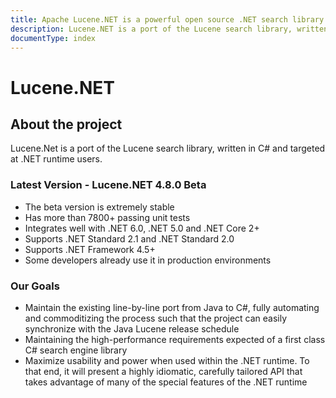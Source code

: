 ```yaml
---
title: Apache Lucene.NET is a powerful open source .NET search library.
description: Lucene.NET is a port of the Lucene search library, written in C# and targeted at .NET runtime users.
documentType: index
---
```


Lucene.NET
===============

<h2 id="about" class="text-center">About the project</h2>

Lucene.Net is a port of the Lucene search library, written in C# and targeted at .NET runtime users.

### Latest Version - Lucene.NET 4.8.0 Beta

* The beta version is extremely stable
* Has more than 7800+ passing unit tests
* Integrates well with .NET 6.0, .NET 5.0 and .NET Core 2+
* Supports .NET Standard 2.1 and .NET Standard 2.0 
* Supports .NET Framework 4.5+
* Some developers already use it in production environments

### Our Goals

* Maintain the existing line-by-line port from Java to C#, fully automating and commoditizing the process such that the project can easily synchronize with the Java Lucene release schedule
* Maintaining the high-performance requirements expected of a first class C# search engine library
* Maximize usability and power when used within the .NET runtime. To that end, it will present a highly idiomatic, carefully tailored API that takes advantage of many of the special features of the .NET runtime